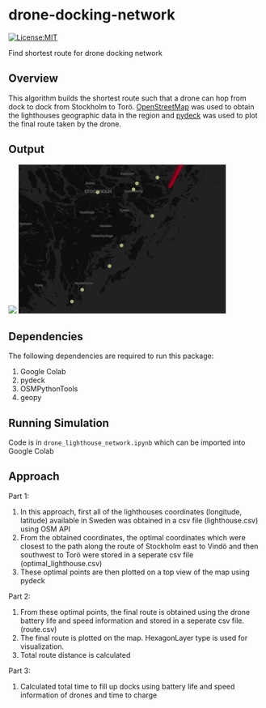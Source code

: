 # drone-docking-network
[![License:MIT](https://img.shields.io/badge/License-MIT-green.svg)](https://github.com/nalindas9/drone-docking-network/blob/main/LICENSE)

Find shortest route for drone docking network 

## Overview

This algorithm builds the shortest route such that a drone can hop from dock to dock from Stockholm to Torö. [OpenStreetMap](https://wiki.openstreetmap.org/wiki/OSMPythonTools) was used to obtain the lighthouses geographic data in the region and [pydeck](https://deckgl.readthedocs.io/en/latest/) was used to plot the final route taken by the drone. 

## Output
<img src = "https://i.imgur.com/5H88NQ3.png" width="410">
<img src = "optimal_lighthouses.png" width="410">

## Dependencies

The following dependencies are required to run this package:

1. Google Colab
2. pydeck
3. OSMPythonTools
4. geopy 

## Running Simulation
Code is in ``` drone_lighthouse_network.ipynb ``` which can be imported into Google Colab

## Approach
Part 1:
1.  In this approach, first all of the lighthouses coordinates (longitude, latitude) available in Sweden was obtained in a csv file (lighthouse.csv) using OSM API 
2.  From the obtained coordinates, the optimal coordinates which were closest to the path along the route of Stockholm east to Vindö and then southwest to Torö were stored in a seperate csv file (optimal_lighthouse.csv)
3. These optimal points are then plotted on a top view of the map using pydeck

Part 2:
1. From these optimal points, the final route is obtained using the drone battery life and speed information and stored in a seperate csv file.(route.csv)
2. The final route is plotted on the map. HexagonLayer type is used for visualization.
3. Total route distance is calculated

Part 3:
1.   Calculated total time to fill up docks using battery life and speed information of drones and time to charge

